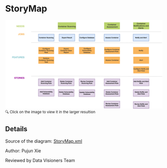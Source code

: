 # StoryMap
<img src="./StoryMap.svg">
<sup> 🔍 Click on the image to view it in the larger resultion </sup>

## Details

Source of the diagram: <a href="./StoryMap.xml">StoryMap.xml</a>

Author: Pujun Xie

Reviewed by Data Visioners Team